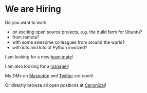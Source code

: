 # We are Hiring

Do you want to work

- on exciting open source projects, e.g. the build farm for Ubuntu?
- from remote?
- with some awesome colleagues from around the world?
- with lots and lots of Python involved?

I am looking for a new [team mate](https://grnh.se/5a6b9ef11us)!

I am also looking for a [manager](https://grnh.se/e138e5d91us)!

My DMs on [Mastodon](https://fosstodon.org/@jugmac00) and [Twitter](https://twitter.com/jugmac00) are open!

Or directly browse all open positions at [Canonical](https://grnh.se/5d948ffe1us)!
